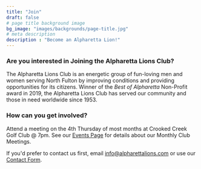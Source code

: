 ```yaml
---
title: "Join"
draft: false
# page title background image
bg_image: "images/backgrounds/page-title.jpg"
# meta description
description : "Become an Alpharetta Lion!"
---
```


### Are you interested in Joining the Alpharetta Lions Club?

The Alpharetta Lions Club is an energetic group of fun-loving men and women serving 
North Fulton by improving conditions and providing opportunities for its citizens.  Winner 
of the *Best of Alpharetta* Non-Profit award in 2019, the Alpharetta Lions Club has served
our community and those in need worldwide since 1953.

### How can you get involved?

Attend a meeting on the 4th Thursday of most months at Crooked Creek Golf Club @ 7pm.  See our
[Events Page](/event) for details about our Monthly Club Meetings.

If you'd prefer to contact us first, email info@alpharettalions.com or use our [Contact Form](/contact).